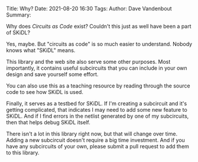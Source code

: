 Title: Why?
Date: 2021-08-20 16:30
Tags:
Author: Dave Vandenbout
Summary:

Why does *Circuits as Code* exist?
Couldn't this just as well have been a part of SKiDL?

Yes, maybe. But "circuits as code" is so much easier to understand.
Nobody knows what "SKiDL" means.

This library and the web site also serve some other purposes.
Most importantly, it contains useful subcircuits that you can
include in your own design and save yourself some effort.

You can also use this as a teaching resource by reading through the source code to see
how SKiDL is used.

Finally, it serves as a testbed for SKiDL.
If I'm creating a subcircuit and it's getting complicated,
that indicates I may need to add some new feature to SKiDL.
And if I find errors in the netlist generated by one of my subcircuits,
then that helps debug SKiDL itself.

There isn't a lot in this library right now, but that will change over time.
Adding a new subcircuit doesn't require a big time investment.
And if you have any subcircuits of your own, please submit a pull request to
add them to this library.
